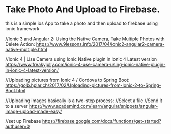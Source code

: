 # Take Photo And Upload to Firebase.

this is a simple ios App to take a photo and then upload to firebase using ionic framework




//Ionic 3 and Angular 2: Using the Native Camera, Take Multiple Photos with Delete Action:
https://www.9lessons.info/2017/04/ionic2-angular2-camera-native-multiple.html


//Ionic 4 | Use Camera using Ionic Native plugin in Ionic 4 Latest version
https://www.freakyjolly.com/ionic-4-use-camera-using-ionic-native-plugin-in-ionic-4-latest-version/


//Uploading pictures from Ionic 4 / Cordova to Spring Boot:
https://golb.hplar.ch/2017/02/Uploading-pictures-from-Ionic-2-to-Spring-Boot.html


//Uploading images basically is a two-step process:
//Select a file
//Send it to a server
https://www.academind.com/learn/angular/snippets/angular-image-upload-made-easy/


//set up Firebase
https://firebase.google.com/docs/functions/get-started?authuser=0

